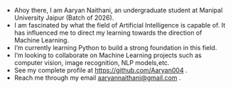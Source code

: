 - Ahoy there, I am Aaryan Naithani, an undergraduate student at Manipal University Jaipur (Batch of 2026).
- I am fascinated by what the field of Artificial Intelligence is capable of. It has influenced me to direct my learning towards the direction of Machine Learning.  
- I’m currently learning Python to build a strong foundation in this field.
- I’m looking to collaborate on Machine Learning projects such as computer vision, image recognition, NLP models,etc.
- See my complete profile at https://github.com/Aaryan004 .
- Reach me through my email aaryannaithani@gmail.com .

<!---
Aaryan004/Aaryan004 is a ✨ special ✨ repository because its `README.md` (this file) appears on your GitHub profile.
You can click the Preview link to take a look at your changes.
--->
